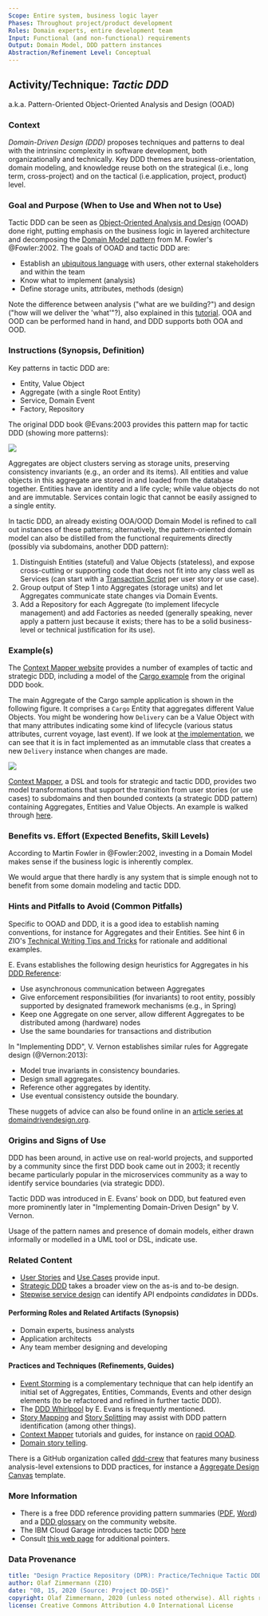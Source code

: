 ```yaml
---
Scope: Entire system, business logic layer
Phases: Throughout project/product development
Roles: Domain experts, entire development team
Input: Functional (and non-functional) requirements
Output: Domain Model, DDD pattern instances
Abstraction/Refinement Level: Conceptual
---
```



Activity/Technique: *Tactic DDD*
--------------------------------
a.k.a. Pattern-Oriented Object-Oriented Analysis and Design (OOAD)


### Context
*Domain-Driven Design (DDD)* proposes techniques and patterns to deal with the intrinsinc complexity in software development, both organizationally and technically. Key DDD themes are business-orientation, domain modeling, and knowledge reuse both on the strategical (i.e., long term, cross-project) and on the tactical (i.e.application, project, product) level. 


### Goal and Purpose (When to Use and When not to Use)

Tactic DDD can be seen as [Object-Oriented Analysis and Design](https://en.wikipedia.org/wiki/Object-oriented_analysis_and_design) (OOAD) done right, putting emphasis on the business logic in layered architecture and decomposing the [Domain Model pattern](https://martinfowler.com/eaaCatalog/domainModel.html) from M. Fowler's @Fowler:2002. The goals of OOAD and tactic DDD are:

* Establish an [ubiquitous language](https://martinfowler.com/bliki/UbiquitousLanguage.html) with users, other external stakeholders and within the team
* Know what to implement (analysis)
* Define storage units, attributes, methods (design) 

Note the difference between analysis ("what are we building?") and design ("how will we deliver the 'what'"?), also explained in this [tutorial](https://www.tutorialspoint.com/object_oriented_analysis_design/ooad_quick_guide.htm). OOA and OOD can be performed hand in hand, and DDD supports both OOA and OOD. 


### Instructions (Synopsis, Definition)
Key patterns in tactic DDD are:

* Entity, Value Object
* Aggregate (with a single Root Entity)
* Service, Domain Event
* Factory, Repository

The original DDD book @Evans:2003 provides this pattern map for tactic DDD (showing more patterns):

![](images/EE-TacticDDDPatternMap.png)

Aggregates are object clusters serving as storage units, preserving consistency invariants (e.g., an order and its items). All entities and value objects in this aggregate are stored in and loaded from the database together. Entities have an identity and a life cycle; while value objects do not and are immutable. Services contain logic that cannot be easily assigned to a single entity. 

<!-- TODO (v2) explain term Aggregate Root (an entity) better, provide CRC card? -->

<!-- TODO (v2) give examples of: The aggregate root (an entity) is responsible for preserving invariants. -->

In tactic DDD, an already existing OOA/OOD Domain Model is refined to call out instances of these patterns; alternatively, the pattern-oriented domain model can also be distilled from the functional requirements directly (possibly via subdomains, another DDD pattern):

1. Distinguish Entities (stateful) and Value Objects (stateless), and expose cross-cutting or supporting code that does not fit into any class well as Services (can start with a [Transaction Script](https://martinfowler.com/eaaCatalog/transactionScript.html) per user story or use case).
2. Group output of Step 1 into Aggregates (storage units) and let Aggregates communicate state changes via Domain Events.
3. Add a Repository for each Aggregate (to implement lifecycle management) and add Factories as needed (generally speaking, never apply a pattern just because it exists; there has to be a solid business-level or technical justification for its use).


### Example(s)
The [Context Mapper website](https://contextmapper.org/docs/examples/) provides a number of examples of tactic and strategic DDD, including a model of the [Cargo example](https://github.com/ContextMapper/context-mapper-examples/tree/master/src/main/cml/ddd-sample) from the original DDD book.

The main Aggregate of the Cargo sample application is shown in the following figure. It comprises a `Cargo` Entity that aggregates different Value Objects. You might be wondering how `Delivery` can be a Value Object with that many attributes indicating some kind of lifecycle (various status attributes, current voyage, last event). If we look at [the implementation](https://github.com/citerus/dddsample-core/blob/master/src/main/java/se/citerus/dddsample/domain/model/cargo/Delivery.java), we can see that it is in fact implemented as an immutable class that creates a new `Delivery` instance when changes are made.

![](images/CM-TacticDDDCargoAggregate.png)

<!--
png created from this puml source (had to add a blank to some relationship arrows):
~~~
@startuml

skinparam componentStyle uml2

package se.citerus.dddsample.domain.model.cargo {
	package "'CargoItineraryLegDeliveryRouteSpecification' Aggregate" <<Rectangle>> {
		class Cargo <<(A,#fffab8) Aggregate Root>> {
			TrackingId trackingId
			LocationShared origin
			RouteSpecification routeSpecification
			Itinerary itinerary
			Delivery delivery
		}
		class Delivery <<(V,DarkSeaGreen) Value Object>> {
			boolean misdirected
			Date eta
			boolean isUnloadedAtDestination
			Date calculatedAt
			TransportStatus transportStatus
			LocationShared lastKnownLocation
			Voyage currentVoyage
			HandlingActivity nextExpectedActivity
			RoutingStatus routingStatus
			HandlingEvent lastEvent
		}
		class HandlingActivity <<(V,DarkSeaGreen) Value Object>> {
			HandlingEvent.Type handlingEventType
			LocationShared location
			Voyage voyage
		}
		class Itinerary <<(V,DarkSeaGreen) Value Object>> {
			ItineraryNumber itineraryNumber
			List<Leg> legs
		}
		class Leg <<(V,DarkSeaGreen) Value Object>> {
			Date loadTime
			Date unloadTime
			Voyage voyage
			LocationShared loadLocation
			LocationShared unloadLocation
		}
		class RouteSpecification <<(V,DarkSeaGreen) Value Object>> {
			Date arrivalDeadline
			LocationShared origin
			LocationShared destination
		}
		enum TransportStatus {
			NOT_RECEIVED
			IN_PORT
			ONBOARD_CARRIER
			CLAIMED
			UNKNOWN
		}
		enum RoutingStatus {
			NOT_ROUTED
			ROUTED
			MISROUTED
		}
		class RoutingService <<(S,DarkSeaGreen) Service>> {
			List<Itinerary> fetchRoutesForSpecification(RouteSpecification routeSpecification)
		}
	}
}

Cargo -- > RouteSpecification : routeSpecification
Cargo -- > Itinerary : itinerary
Cargo -- > Delivery : delivery
Delivery -- > TransportStatus : transportStatus
Delivery -- > HandlingActivity : nextExpectedActivity
Delivery -- > RoutingStatus : routingStatus
Itinerary -- > Leg : legs
RoutingService -- > Itinerary : fetchRoutesForSpecification
RoutingService -- > RouteSpecification : fetchRoutesForSpecification

@enduml
~~~
-->

[Context Mapper](https://contextmapper.org/), a DSL and tools for strategic and tactic DDD, provides two model transformations that support the transition from user stories (or use cases) to subdomains and then bounded contexts (a strategic DDD pattern) containing Aggregates, Entities and Value Objects. An example is walked through [here](https://contextmapper.org/docs/rapid-ooad/).


### Benefits vs. Effort (Expected Benefits, Skill Levels)
According to Martin Fowler in @Fowler:2002, investing in a Domain Model makes sense if the business logic is inherently complex. 

We would argue that there hardly is any system that is simple enough not to benefit from some domain modeling and tactic DDD.


### Hints and Pitfalls to Avoid (Common Pitfalls)
Specific to OOAD and DDD, it is a good idea to establish naming conventions, for instance for Aggregates and their Entities. See hint 6 in ZIO's [Technical Writing Tips and Tricks](https://ozimmer.ch/authoring/2020/04/24/TechWritingAdvice.html) for rationale and additional examples.

E. Evans establishes the following design heuristics for Aggregates in his [DDD Reference](http://domainlanguage.com/wp-content/uploads/2016/05/DDD_Reference_2015-03.pdf):

* Use asynchronous communication between Aggregates
* Give enforcement responsibilities (for invariants) to root entity, possibly supported by designated framework mechanisms (e.g., in Spring)
* Keep one Aggregate on one server, allow different Aggregates to be distributed among (hardware) nodes
* Use the same boundaries for transactions and distribution

In "Implementing DDD", V. Vernon establishes similar rules for Aggregate design (@Vernon:2013):

* Model true invariants in consistency boundaries.
* Design small aggregates.
* Reference other aggregates by identity.
* Use eventual consistency outside the boundary.

These nuggets of advice can also be found online in an [article series at domaindrivendesign.org](http://dddcommunity.org/library/vernon_2011/).


### Origins and Signs of Use
DDD has been around, in active use on real-world projects, and supported by a community since the first DDD book came out in 2003; it recently became particularly popular in the microservices community as a way to identify service boundaries (via strategic DDD). 

Tactic DDD was introduced in E. Evans' book on DDD, but featured even more prominently later in "Implementing Domain-Driven Design" by V. Vernon. 

Usage of the pattern names and presence of domain models, either drawn informally or modelled in a UML tool or DSL, indicate use.


### Related Content

* [User Stories](../artifact-templates/DPR-UserStory.md) and [Use Cases](../artifact-templates/DPR-UseCases.md) provide input. 
* [Strategic DDD](DPR-StrategicDDD.md) takes a broader view on the as-is and to-be design.
* [Stepwise service design](SDPR-StepwiseServiceDesign.md) can identify API endpoints *candidates* in DDDs.


#### Performing Roles and Related Artifacts (Synopsis)

* Domain experts, business analysts
* Application architects 
* Any team member designing and developing

<!--
|**Role**| Input | Output | Comments |
|:-|:-----:|:------:|:--------:|
|  |  |  |  |
-->


#### Practices and Techniques (Refinements, Guides)

* [Event Storming](https://ziobrando.blogspot.com/2013/11/introducing-event-storming.html) is a complementary technique that can help identify an initial set of Aggregates, Entities, Commands, Events and other design elements (to be refactored and refined in further tactic DDD). 
* The [DDD Whirlpool](https://domainlanguage.com/ddd/whirlpool/) by E. Evans is frequently mentioned. 
* [Story Mapping](https://www.agilealliance.org/glossary/storymap/) <!-- by J. Patton --> and [Story Splitting](https://www.agilealliance.org/glossary/split/) may assist with DDD pattern identification (among other things).
* [Context Mapper](https://contextmapper.org/) tutorials and guides, for instance on [rapid OOAD](https://contextmapper.org/docs/rapid-ooad/).
* [Domain story telling](https://domainstorytelling.org/).

There is a GitHub organization called [ddd-crew](https://github.com/ddd-crew) that features many business analysis-level extensions to DDD practices, for instance a [Aggregate Design Canvas](hhttps://github.com/ddd-crew/aggregate-design-canvas) template.


### More Information 

* There is a free DDD reference providing pattern summaries ([PDF](http://domainlanguage.com/wp-content/uploads/2016/05/DDD_Reference_2015-03.pdf), [Word](http://domainlanguage.com/wp-content/uploads/2016/05/PatternSummariesUnderCreativeCommons.doc)) and a [DDD glossary](http://dddcommunity.org/resources/ddd_terms/) on the community website. 
* The IBM Cloud Garage introduces tactic DDD [here](https://www.ibm.com/garage/method/practices/code/domain-driven-design)
* Consult [this web page](https://www.ifs.hsr.ch/index.php?id=15666&L=4) for additional pointers.


### Data Provenance 

```yaml
title: "Design Practice Repository (DPR): Practice/Technique Tactic DDD"
author: Olaf Zimmermann (ZIO)
date: "08, 15, 2020 (Source: Project DD-DSE)"
copyright: Olaf Zimmermann, 2020 (unless noted otherwise). All rights reserved.
license: Creative Commons Attribution 4.0 International License
```
